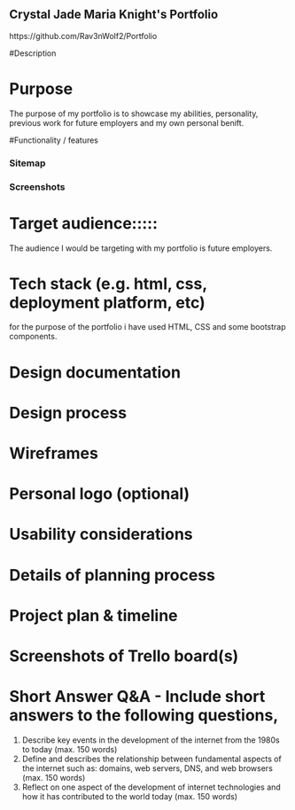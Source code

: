 ## Crystal Jade Maria Knight's Portfolio 

<!-- # Link to portfolio -->

<!-- # Link to GitHub repo --> https://github.com/Rav3nWolf2/Portfolio


#Description


# Purpose
The purpose of my portfolio is to showcase my abilities, personality, previous work for future employers and my own personal benift. 

#Functionality / features

### Sitemap


### Screenshots




# Target audience:::::
The audience I would be targeting with my portfolio is future employers.




# Tech stack (e.g. html, css, deployment platform, etc)
for the purpose of the portfolio i have used HTML, CSS and some bootstrap components.

# Design documentation
# Design process
#  Wireframes
# Personal logo (optional)
# Usability considerations

# Details of planning process
# Project plan & timeline
# Screenshots of Trello board(s)





# Short Answer Q&A - Include short answers to the following questions,
1. Describe key events in the development of the internet from the 1980s to today (max. 150 words)
2.  Define and describes the relationship between fundamental aspects of the internet such as: domains, web servers, DNS, and web browsers (max. 150 words)
3.  Reflect on one aspect of the development of internet technologies and how it has contributed to the world today (max. 150 words)

